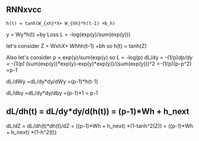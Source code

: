 
## RNNxvcc
```
h(t) = tanh(W_{xh}*X+ W_{hh}*h(t-1) +b_h)
```
y = Wy*h(t) +by
Loss L = -log(exp(y)/sum(exp(y)))

let's consider Z = Wxh*X+ Whh*h(t-1) +bh
so h(t) = tanh(Z)

Also let's consider p = exp(y)/sum(exp(y)
so L = -log(p)
dL/dy = -(1/p)*dp/dy
      = -(1/p)* (sum(exp(y))*exp(y)-exp(y)*exp(y))/(sum(exp(y)))^2
      =-(1/p)(p-p^2)
      =p-1
      
dL/dWy =dL/dy*dy/dWy
       =(p-1)*h(t-1)
       
dL/dby =dL/dy*dy/dby
       =(p-1)*1 = p-1

dL/dh(t) = dL/dy*dy/d(h(t))
         = (p-1)*Wh + h_next
-----------------------------------------
dL/dZ = dL/dh(t)*dh(t)/dZ
      = ((p-1)*Wh + h_next) *(1-tanh^2(Z))
      = ((p-1)*Wh + h_next) *(1-h^2(t))
